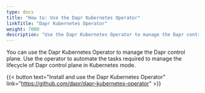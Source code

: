```yaml
---
type: docs
title: "How to: Use the Dapr Kubernetes Operator"
linkTitle: "Dapr Kubernetes Operator"
weight: 7000
description: "Use the Dapr Kubernetes Operator to manage the Dapr control plane"
---
```


You can use the Dapr Kubernetes Operator to manage the Dapr control plane. Use the operator to automate the tasks required to manage the lifecycle of Dapr control plane in Kubernetes mode. 
 
{{< button text="Install and use the Dapr Kubernetes Operator" link="https://github.com/dapr/dapr-kubernetes-operator" >}}
